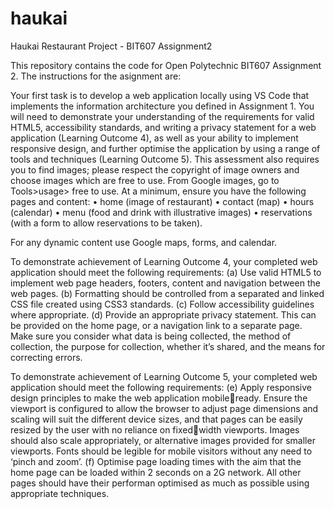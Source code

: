# haukai
Haukai Restaurant Project - BIT607 Assignment2

This repository contains the code for Open Polytechnic BIT607 Assignment 2. The instructions for the asignment are:

Your first task is to develop a web application locally using VS Code that implements the 
information architecture you defined in Assignment 1.
You will need to demonstrate your understanding of the requirements for valid HTML5, accessibility 
standards, and writing a privacy statement for a web application (Learning Outcome 4), as well as 
your ability to implement responsive design, and further optimise the application by using a range of 
tools and techniques (Learning Outcome 5).
This assessment also requires you to find images; please respect the copyright of image owners 
and choose images which are free to use. From Google images, go to Tools>usage> free to use.
At a minimum, ensure you have the following pages and content:
• home (image of restaurant)
• contact (map)
• hours (calendar)
• menu (food and drink with illustrative images)
• reservations (with a form to allow reservations to be taken).

For any dynamic content use Google maps, forms, and calendar.

To demonstrate achievement of Learning Outcome 4, your completed web application should 
meet the following requirements:
(a) Use valid HTML5 to implement web page headers, footers, content and
navigation between the web pages.
(b) Formatting should be controlled from a separated and linked CSS file
created using CSS3 standards.
(c) Follow accessibility guidelines where appropriate.
(d) Provide an appropriate privacy statement. This can be provided on the
home page, or a navigation link to a separate page. Make sure you
consider what data is being collected, the method of collection, the
purpose for collection, whether it’s shared, and the means for correcting
errors.

To demonstrate achievement of Learning Outcome 5, your completed web application should 
meet the following requirements:
(e) Apply responsive design principles to make the web application mobileready. Ensure the viewport is configured to allow the browser to adjust
page dimensions and scaling will suit the different device sizes, and
that pages can be easily resized by the user with no reliance on fixedwidth viewports. Images should also scale appropriately, or alternative
images provided for smaller viewports. Fonts should be legible for mobile
visitors without any need to ‘pinch and zoom’.
(f) Optimise page loading times with the aim that the home page can be
loaded within 2 seconds on a 2G network. All other pages should have
their performan optimised as much as possible using appropriate
techniques.
